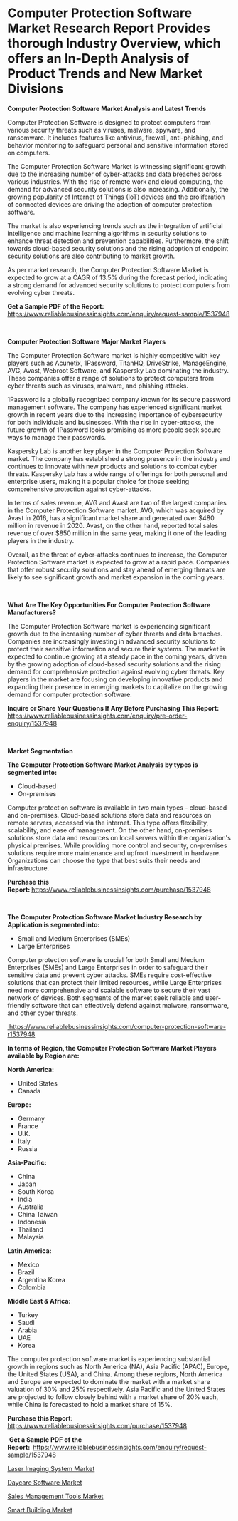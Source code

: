 <p><h1>Computer Protection Software Market Research Report Provides thorough Industry Overview, which offers an In-Depth Analysis of Product Trends and New Market Divisions</h1></p><p><strong>Computer Protection Software Market Analysis and Latest Trends</strong></p>
<p><p>Computer Protection Software is designed to protect computers from various security threats such as viruses, malware, spyware, and ransomware. It includes features like antivirus, firewall, anti-phishing, and behavior monitoring to safeguard personal and sensitive information stored on computers.</p><p>The Computer Protection Software Market is witnessing significant growth due to the increasing number of cyber-attacks and data breaches across various industries. With the rise of remote work and cloud computing, the demand for advanced security solutions is also increasing. Additionally, the growing popularity of Internet of Things (IoT) devices and the proliferation of connected devices are driving the adoption of computer protection software.</p><p>The market is also experiencing trends such as the integration of artificial intelligence and machine learning algorithms in security solutions to enhance threat detection and prevention capabilities. Furthermore, the shift towards cloud-based security solutions and the rising adoption of endpoint security solutions are also contributing to market growth.</p><p>As per market research, the Computer Protection Software Market is expected to grow at a CAGR of 13.5% during the forecast period, indicating a strong demand for advanced security solutions to protect computers from evolving cyber threats.</p></p>
<p><strong>Get a Sample PDF of the Report:&nbsp;</strong> <a href="https://www.reliablebusinessinsights.com/enquiry/request-sample/1537948">https://www.reliablebusinessinsights.com/enquiry/request-sample/1537948</a></p>
<p>&nbsp;</p>
<p><strong>Computer Protection Software Major Market Players</strong></p>
<p><p>The Computer Protection Software market is highly competitive with key players such as Acunetix, 1Password, TitanHQ, DriveStrike, ManageEngine, AVG, Avast, Webroot Software, and Kaspersky Lab dominating the industry. These companies offer a range of solutions to protect computers from cyber threats such as viruses, malware, and phishing attacks.</p><p>1Password is a globally recognized company known for its secure password management software. The company has experienced significant market growth in recent years due to the increasing importance of cybersecurity for both individuals and businesses. With the rise in cyber-attacks, the future growth of 1Password looks promising as more people seek secure ways to manage their passwords.</p><p>Kaspersky Lab is another key player in the Computer Protection Software market. The company has established a strong presence in the industry and continues to innovate with new products and solutions to combat cyber threats. Kaspersky Lab has a wide range of offerings for both personal and enterprise users, making it a popular choice for those seeking comprehensive protection against cyber-attacks.</p><p>In terms of sales revenue, AVG and Avast are two of the largest companies in the Computer Protection Software market. AVG, which was acquired by Avast in 2016, has a significant market share and generated over $480 million in revenue in 2020. Avast, on the other hand, reported total sales revenue of over $850 million in the same year, making it one of the leading players in the industry.</p><p>Overall, as the threat of cyber-attacks continues to increase, the Computer Protection Software market is expected to grow at a rapid pace. Companies that offer robust security solutions and stay ahead of emerging threats are likely to see significant growth and market expansion in the coming years.</p></p>
<p>&nbsp;</p>
<p><strong>What Are The Key Opportunities For Computer Protection Software Manufacturers?</strong></p>
<p><p>The Computer Protection Software market is experiencing significant growth due to the increasing number of cyber threats and data breaches. Companies are increasingly investing in advanced security solutions to protect their sensitive information and secure their systems. The market is expected to continue growing at a steady pace in the coming years, driven by the growing adoption of cloud-based security solutions and the rising demand for comprehensive protection against evolving cyber threats. Key players in the market are focusing on developing innovative products and expanding their presence in emerging markets to capitalize on the growing demand for computer protection software.</p></p>
<p><strong>Inquire or Share Your Questions If Any Before Purchasing This Report:</strong> <a href="https://www.reliablebusinessinsights.com/enquiry/pre-order-enquiry/1537948">https://www.reliablebusinessinsights.com/enquiry/pre-order-enquiry/1537948</a></p>
<p>&nbsp;</p>
<p><strong>Market Segmentation</strong></p>
<p><strong>The Computer Protection Software Market Analysis by types is segmented into:</strong></p>
<p><ul><li>Cloud-based</li><li>On-premises</li></ul></p>
<p><p>Computer protection software is available in two main types - cloud-based and on-premises. Cloud-based solutions store data and resources on remote servers, accessed via the internet. This type offers flexibility, scalability, and ease of management. On the other hand, on-premises solutions store data and resources on local servers within the organization's physical premises. While providing more control and security, on-premises solutions require more maintenance and upfront investment in hardware. Organizations can choose the type that best suits their needs and infrastructure.</p></p>
<p><strong>Purchase this Report:&nbsp;</strong><a href="https://www.reliablebusinessinsights.com/purchase/1537948">https://www.reliablebusinessinsights.com/purchase/1537948</a></p>
<p>&nbsp;</p>
<p><strong>The Computer Protection Software Market Industry Research by Application is segmented into:</strong></p>
<p><ul><li>Small and Medium Enterprises (SMEs)</li><li>Large Enterprises</li></ul></p>
<p><p>Computer protection software is crucial for both Small and Medium Enterprises (SMEs) and Large Enterprises in order to safeguard their sensitive data and prevent cyber attacks. SMEs require cost-effective solutions that can protect their limited resources, while Large Enterprises need more comprehensive and scalable software to secure their vast network of devices. Both segments of the market seek reliable and user-friendly software that can effectively defend against malware, ransomware, and other cyber threats.</p></p>
<p><a href="https://www.reliablebusinessinsights.com/computer-protection-software-r1537948">&nbsp;https://www.reliablebusinessinsights.com/computer-protection-software-r1537948</a></p>
<p><strong>In terms of Region, the Computer Protection Software Market Players available by Region are:</strong></p>
<p>
    <p> <strong> North America: </strong>
        <ul>
            <li>United States</li>
            <li>Canada</li>
        </ul>
        </p> 
    <p> <strong> Europe: </strong>
        <ul>
            <li>Germany</li>
            <li>France</li>
            <li>U.K.</li>
            <li>Italy</li>
            <li>Russia</li>
        </ul>
        </p> 
    <p> <strong> Asia-Pacific: </strong>
        <ul>
            <li>China</li>
            <li>Japan</li>
            <li>South Korea</li>
            <li>India</li>
            <li>Australia</li>
            <li>China Taiwan</li>
            <li>Indonesia</li>
            <li>Thailand</li>
            <li>Malaysia</li>
        </ul>
        </p> 
    <p> <strong> Latin America: </strong>
        <ul>
            <li>Mexico</li>
            <li>Brazil</li>
            <li>Argentina Korea</li>
            <li>Colombia</li>
        </ul>
        </p> 
    <p> <strong> Middle East & Africa: </strong>
        <ul>
            <li>Turkey</li>
            <li>Saudi</li>
            <li>Arabia</li>
            <li>UAE</li>
            <li>Korea</li>
        </ul>
    </p>
    </p>
<p><p>The computer protection software market is experiencing substantial growth in regions such as North America (NA), Asia Pacific (APAC), Europe, the United States (USA), and China. Among these regions, North America and Europe are expected to dominate the market with a market share valuation of 30% and 25% respectively. Asia Pacific and the United States are projected to follow closely behind with a market share of 20% each, while China is forecasted to hold a market share of 15%.</p></p>
<p><strong>Purchase this Report: </strong><a href="https://www.reliablebusinessinsights.com/purchase/1537948">https://www.reliablebusinessinsights.com/purchase/1537948</a></p>
<p>&nbsp;<strong>Get a Sample PDF of the Report:&nbsp;&nbsp;</strong><a href="https://www.reliablebusinessinsights.com/enquiry/request-sample/1537948">https://www.reliablebusinessinsights.com/enquiry/request-sample/1537948</a></p>
<p><strong></strong></p>
<p><p><a href="https://www.linkedin.com/pulse/comprehensive-analysis-global-laser-imaging-system-market-hsizf">Laser Imaging System Market</a></p><p><a href="https://github.com/waylose1223/Market-Research-Report-List-2/blob/main/daycare-software-market.md">Daycare Software Market</a></p><p><a href="https://github.com/sardarp081/Market-Research-Report-List-2/blob/main/sales-management-tools-market.md">Sales Management Tools Market</a></p><p><a href="https://www.linkedin.com/pulse/global-smart-building-market-product-type-application-ft7ce">Smart Building Market</a></p></p>